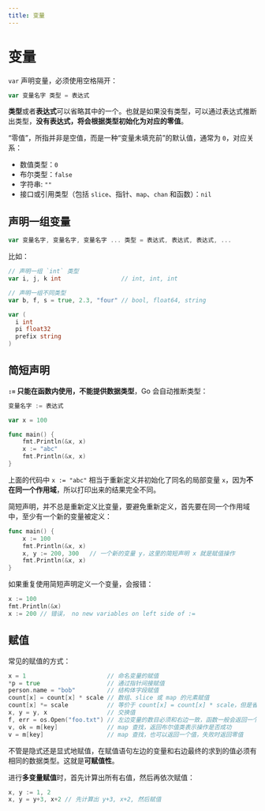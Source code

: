 ```yaml
---
title: 变量
---
```

# 变量
`var` 声明变量，必须使用空格隔开：
```go
var 变量名字 类型 = 表达式
```
**类型**或者**表达式**可以省略其中的一个。也就是如果没有类型，可以通过表达式推断出类型，**没有表达式，将会根据类型初始化为对应的零值**。

“零值”，所指并非是空值，而是一种“变量未填充前”的默认值，通常为 `0`，对应关系：
- 数值类型：`0`
- 布尔类型：`false`
- 字符串: `""`
- 接口或引用类型（包括 `slice`、指针、`map`、`chan` 和函数）：`nil`

## 声明一组变量
```go
var 变量名字, 变量名字, 变量名字 ... 类型 = 表达式, 表达式, 表达式, ...
```
比如：
```go
// 声明一组 `int` 类型
var i, j, k int                 // int, int, int

// 声明一组不同类型
var b, f, s = true, 2.3, "four" // bool, float64, string

var (
  i int
  pi float32
  prefix string
)
```

## 简短声明
**`:=` 只能在函数内使用，不能提供数据类型**，Go 会自动推断类型：
```go
变量名字 := 表达式
```

```go
var x = 100

func main() {
	fmt.Println(&x, x)
	x := "abc"
	fmt.Println(&x, x)
}
```
上面的代码中 `x := "abc"` 相当于重新定义并初始化了同名的局部变量 `x`，因为**不在同一个作用域**，所以打印出来的结果完全不同。

简短声明，并不总是重新定义比变量，要避免重新定义，首先要在同一个作用域中，至少有一个新的变量被定义：
```go
func main() {
	x := 100
	fmt.Println(&x, x)
	x, y := 200, 300   // 一个新的变量 y，这里的简短声明 x 就是赋值操作
	fmt.Println(&x, x)
}
```

如果重复使用简短声明定义一个变量，会报错：
```go
x := 100
fmt.Println(&x)
x := 200 // 错误， no new variables on left side of :=
```

## 赋值
常见的赋值的方式：
```go
x = 1                       // 命名变量的赋值
*p = true                   // 通过指针间接赋值
person.name = "bob"         // 结构体字段赋值
count[x] = count[x] * scale // 数组、slice 或 map 的元素赋值
count[x] *= scale           // 等价于 count[x] = count[x] * scale，但是省去了对变量表达式的重复计算
x, y = y, x                 // 交换值
f, err = os.Open("foo.txt") // 左边变量的数目必须和右边一致，函数一般会返回一个 error 类型
v, ok = m[key]              // map 查找，返回布尔值类表示操作是否成功
v = m[key]                  // map 查找，也可以返回一个值，失败时返回零值
```

不管是隐式还是显式地赋值，在赋值语句左边的变量和右边最终的求到的值必须有相同的数据类型。这就是**可赋值性**。

进行**多变量赋值**时，首先计算出所有右值，然后再依次赋值：
```go
x, y := 1, 2
x, y = y+3, x+2 // 先计算出 y+3, x+2, 然后赋值
```